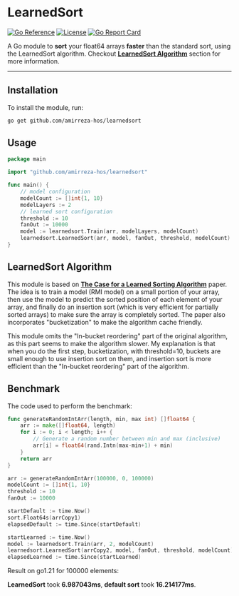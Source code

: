 # LearnedSort

[![Go Reference](https://pkg.go.dev/badge/github.com/amirreza-hos/learnedsort.svg)](https://pkg.go.dev/github.com/amirreza-hos/learnedsort)
[![License](https://img.shields.io/badge/license-MIT-blue.svg)](LICENSE)
[![Go Report Card](https://goreportcard.com/badge/github.com/amirreza-hos/learnedsort)](https://goreportcard.com/report/github.com/amirreza-hos/learnedsort)
<meta name="google-site-verification" content="iIlZK_ZQ_Khbe8nbOjGw-_dgs1E4xqZWtrhWEQ_NcFE" />

A Go module to **sort** your float64 arrays **faster** than the standard sort, using the LearnedSort algorithm. Checkout **[LearnedSort Algorithm](#learnedsort-algorithm)** section for more information.

---

## Installation

To install the module, run:

```bash
go get github.com/amirreza-hos/learnedsort
```

## Usage

```go
package main

import "github.com/amirreza-hos/learnedsort"

func main() {
    // model configuration
    modelCount := []int{1, 10}
    modelLayers := 2
    // learned sort configuration
	threshold := 10
	fanOut := 10000
    model := learnedsort.Train(arr, modelLayers, modelCount)
	learnedsort.LearnedSort(arr, model, fanOut, threshold, modelCount)
}
```

## LearnedSort Algorithm

This module is based on **[The Case for a Learned Sorting Algorithm](https://doi.org/10.1145/3318464.3389752)** paper. The idea is to train a model (RMI model) on a small portion of your array, then use the model to predict the sorted position of each element of your array, and finally do an insertion sort (which is very efficient for partially sorted arrays) to make sure the array is completely sorted. The paper also incorporates 
"bucketization" to make the algorithm cache friendly.

This module omits the "In-bucket reordering" part of the original algorithm, as this part seems to make the algorithm slower. My explanation is that when you do the first step, bucketization, with threshold=10, buckets are small enough to use insertion sort on them, and insertion sort is more efficient than the "In-bucket reordering" part of the algorithm.

## Benchmark

The code used to perform the benchmark:

```go
func generateRandomIntArr(length, min, max int) []float64 {
	arr := make([]float64, length)
	for i := 0; i < length; i++ {
		// Generate a random number between min and max (inclusive)
		arr[i] = float64(rand.Intn(max-min+1) + min)
	}
	return arr
}

arr := generateRandomIntArr(100000, 0, 100000)
modelCount := []int{1, 10}
threshold := 10
fanOut := 10000

startDefault := time.Now()
sort.Float64s(arrCopy1)
elapsedDefault := time.Since(startDefault)

startLearned := time.Now()
model := learnedsort.Train(arr, 2, modelCount)
learnedsort.LearnedSort(arrCopy2, model, fanOut, threshold, modelCount)
elapsedLearned := time.Since(startLearned)
```

Result on go1.21 for 100000 elements:

**LearnedSort** took **6.987043ms**, **default sort** took **16.214177ms**.
